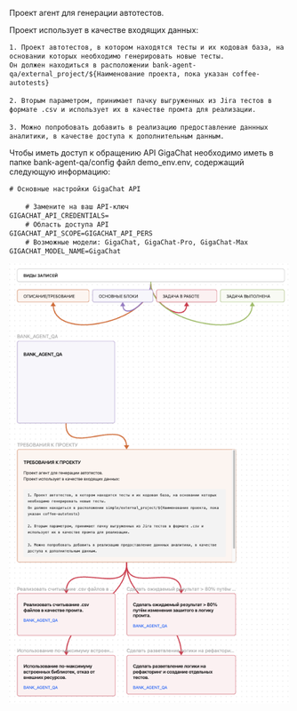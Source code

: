 Проект агент для генерации автотестов.

Проект использует в качестве входящих данных:

```
1. Проект автотестов, в котором находятся тесты и их кодовая база, на основании которых необходимо генерировать новые тесты.
Он должен находиться в расположении bank-agent-qa/external_project/${Наименование проекта, пока указан coffee-autotests}

2. Вторым параметром, принимает пачку выгруженных из Jira тестов в формате .csv и использует их в качестве промта для реализации.

3. Можно попробовать добавить в реализацию предоставление даннных аналитики, в качестве доступа к дополнительным данным.
```

Чтобы иметь доступ к обращению API GigaChat необходимо иметь в папке bank-agent-qa/config файл demo_env.env, содержащий следующую информацию:
```
# Основные настройки GigaChat API

    # Замените на ваш API-ключ
GIGACHAT_API_CREDENTIALS=
    # Область доступа API
GIGACHAT_API_SCOPE=GIGACHAT_API_PERS
    # Возможные модели: GigaChat, GigaChat-Pro, GigaChat-Max
GIGACHAT_MODEL_NAME=GigaChat
```

<img src="plan.png" alt="Logo" width="596"/>
